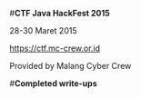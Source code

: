 #**CTF Java HackFest 2015**

28-30 Maret 2015

https://ctf.mc-crew.or.id

Provided by Malang Cyber Crew

#**Completed write-ups**
